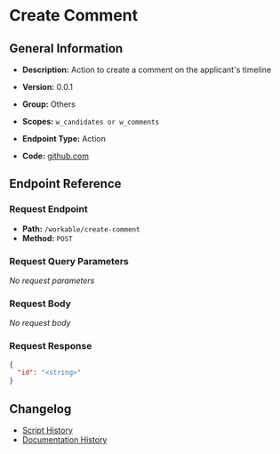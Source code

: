 # Create Comment

## General Information

- **Description:** Action to create a comment on the applicant's timeline

- **Version:** 0.0.1
- **Group:** Others
- **Scopes:** `w_candidates or w_comments`
- **Endpoint Type:** Action
- **Code:** [github.com](https://github.com/NangoHQ/integration-templates/tree/main/integrations/workable/actions/create-comment.ts)


## Endpoint Reference

### Request Endpoint

- **Path:** `/workable/create-comment`
- **Method:** `POST`

### Request Query Parameters

_No request parameters_

### Request Body

_No request body_

### Request Response

```json
{
  "id": "<string>"
}
```

## Changelog

- [Script History](https://github.com/NangoHQ/integration-templates/commits/main/integrations/workable/actions/create-comment.ts)
- [Documentation History](https://github.com/NangoHQ/integration-templates/commits/main/integrations/workable/actions/create-comment.md)

<!-- END  GENERATED CONTENT -->

